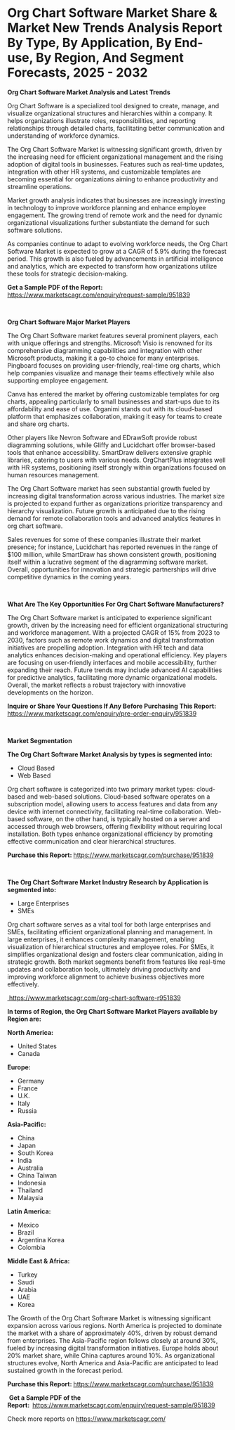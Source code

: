 <p><h1>Org Chart Software Market Share & Market New Trends Analysis Report By Type, By Application, By End-use, By Region, And Segment Forecasts, 2025 - 2032</h1></p><p><strong>Org Chart Software Market Analysis and Latest Trends</strong></p>
<p><p>Org Chart Software is a specialized tool designed to create, manage, and visualize organizational structures and hierarchies within a company. It helps organizations illustrate roles, responsibilities, and reporting relationships through detailed charts, facilitating better communication and understanding of workforce dynamics.</p><p>The Org Chart Software Market is witnessing significant growth, driven by the increasing need for efficient organizational management and the rising adoption of digital tools in businesses. Features such as real-time updates, integration with other HR systems, and customizable templates are becoming essential for organizations aiming to enhance productivity and streamline operations. </p><p>Market growth analysis indicates that businesses are increasingly investing in technology to improve workforce planning and enhance employee engagement. The growing trend of remote work and the need for dynamic organizational visualizations further substantiate the demand for such software solutions. </p><p>As companies continue to adapt to evolving workforce needs, the Org Chart Software Market is expected to grow at a CAGR of 5.9% during the forecast period. This growth is also fueled by advancements in artificial intelligence and analytics, which are expected to transform how organizations utilize these tools for strategic decision-making.</p></p>
<p><strong>Get a Sample PDF of the Report:&nbsp;</strong> <a href="https://www.marketscagr.com/enquiry/request-sample/951839?utm_campaign=2453&utm_medium=2&utm_source=Github&utm_content=ia&utm_term=06032025&utm_id=org-chart-software">https://www.marketscagr.com/enquiry/request-sample/951839</a></p>
<p>&nbsp;</p>
<p><strong>Org Chart Software Major Market Players</strong></p>
<p><p>The Org Chart Software market features several prominent players, each with unique offerings and strengths. Microsoft Visio is renowned for its comprehensive diagramming capabilities and integration with other Microsoft products, making it a go-to choice for many enterprises. Pingboard focuses on providing user-friendly, real-time org charts, which help companies visualize and manage their teams effectively while also supporting employee engagement.</p><p>Canva has entered the market by offering customizable templates for org charts, appealing particularly to small businesses and start-ups due to its affordability and ease of use. Organimi stands out with its cloud-based platform that emphasizes collaboration, making it easy for teams to create and share org charts.</p><p>Other players like Nevron Software and EDrawSoft provide robust diagramming solutions, while Gliffy and Lucidchart offer browser-based tools that enhance accessibility. SmartDraw delivers extensive graphic libraries, catering to users with various needs. OrgChartPlus integrates well with HR systems, positioning itself strongly within organizations focused on human resources management.</p><p>The Org Chart Software market has seen substantial growth fueled by increasing digital transformation across various industries. The market size is projected to expand further as organizations prioritize transparency and hierarchy visualization. Future growth is anticipated due to the rising demand for remote collaboration tools and advanced analytics features in org chart software.</p><p>Sales revenues for some of these companies illustrate their market presence; for instance, Lucidchart has reported revenues in the range of $100 million, while SmartDraw has shown consistent growth, positioning itself within a lucrative segment of the diagramming software market. Overall, opportunities for innovation and strategic partnerships will drive competitive dynamics in the coming years.</p></p>
<p>&nbsp;</p>
<p><strong>What Are The Key Opportunities For Org Chart Software Manufacturers?</strong></p>
<p><p>The Org Chart Software market is anticipated to experience significant growth, driven by the increasing need for efficient organizational structuring and workforce management. With a projected CAGR of 15% from 2023 to 2030, factors such as remote work dynamics and digital transformation initiatives are propelling adoption. Integration with HR tech and data analytics enhances decision-making and operational efficiency. Key players are focusing on user-friendly interfaces and mobile accessibility, further expanding their reach. Future trends may include advanced AI capabilities for predictive analytics, facilitating more dynamic organizational models. Overall, the market reflects a robust trajectory with innovative developments on the horizon.</p></p>
<p><strong>Inquire or Share Your Questions If Any Before Purchasing This Report:</strong> <a href="https://www.marketscagr.com/enquiry/pre-order-enquiry/951839?utm_campaign=2453&utm_medium=2&utm_source=Github&utm_content=ia&utm_term=06032025&utm_id=org-chart-software">https://www.marketscagr.com/enquiry/pre-order-enquiry/951839</a></p>
<p>&nbsp;</p>
<p><strong>Market Segmentation</strong></p>
<p><strong>The Org Chart Software Market Analysis by types is segmented into:</strong></p>
<p><ul><li>Cloud Based</li><li>Web Based</li></ul></p>
<p><p>Org chart software is categorized into two primary market types: cloud-based and web-based solutions. Cloud-based software operates on a subscription model, allowing users to access features and data from any device with internet connectivity, facilitating real-time collaboration. Web-based software, on the other hand, is typically hosted on a server and accessed through web browsers, offering flexibility without requiring local installation. Both types enhance organizational efficiency by promoting effective communication and clear hierarchical structures.</p></p>
<p><strong>Purchase this Report:&nbsp;</strong><a href="https://www.marketscagr.com/purchase/951839?utm_campaign=2453&utm_medium=2&utm_source=Github&utm_content=ia&utm_term=06032025&utm_id=org-chart-software">https://www.marketscagr.com/purchase/951839</a></p>
<p>&nbsp;</p>
<p><strong>The Org Chart Software Market Industry Research by Application is segmented into:</strong></p>
<p><ul><li>Large Enterprises</li><li>SMEs</li></ul></p>
<p><p>Org chart software serves as a vital tool for both large enterprises and SMEs, facilitating efficient organizational planning and management. In large enterprises, it enhances complexity management, enabling visualization of hierarchical structures and employee roles. For SMEs, it simplifies organizational design and fosters clear communication, aiding in strategic growth. Both market segments benefit from features like real-time updates and collaboration tools, ultimately driving productivity and improving workforce alignment to achieve business objectives more effectively.</p></p>
<p><a href="https://www.marketscagr.com/org-chart-software-r951839?utm_campaign=2453&utm_medium=2&utm_source=Github&utm_content=ia&utm_term=06032025&utm_id=org-chart-software">&nbsp;https://www.marketscagr.com/org-chart-software-r951839</a></p>
<p><strong>In terms of Region, the Org Chart Software Market Players available by Region are:</strong></p>
<p>
    <p> <strong> North America: </strong>
        <ul>
            <li>United States</li>
            <li>Canada</li>
        </ul>
        </p> 
    <p> <strong> Europe: </strong>
        <ul>
            <li>Germany</li>
            <li>France</li>
            <li>U.K.</li>
            <li>Italy</li>
            <li>Russia</li>
        </ul>
        </p> 
    <p> <strong> Asia-Pacific: </strong>
        <ul>
            <li>China</li>
            <li>Japan</li>
            <li>South Korea</li>
            <li>India</li>
            <li>Australia</li>
            <li>China Taiwan</li>
            <li>Indonesia</li>
            <li>Thailand</li>
            <li>Malaysia</li>
        </ul>
        </p> 
    <p> <strong> Latin America: </strong>
        <ul>
            <li>Mexico</li>
            <li>Brazil</li>
            <li>Argentina Korea</li>
            <li>Colombia</li>
        </ul>
        </p> 
    <p> <strong> Middle East & Africa: </strong>
        <ul>
            <li>Turkey</li>
            <li>Saudi</li>
            <li>Arabia</li>
            <li>UAE</li>
            <li>Korea</li>
        </ul>
    </p>
    </p>
<p><p>The Growth of the Org Chart Software Market is witnessing significant expansion across various regions. North America is projected to dominate the market with a share of approximately 40%, driven by robust demand from enterprises. The Asia-Pacific region follows closely at around 30%, fueled by increasing digital transformation initiatives. Europe holds about 20% market share, while China captures around 10%. As organizational structures evolve, North America and Asia-Pacific are anticipated to lead sustained growth in the forecast period.</p></p>
<p><strong>Purchase this Report: </strong><a href="https://www.marketscagr.com/purchase/951839?utm_campaign=2453&utm_medium=2&utm_source=Github&utm_content=ia&utm_term=06032025&utm_id=org-chart-software">https://www.marketscagr.com/purchase/951839</a></p>
<p>&nbsp;<strong>Get a Sample PDF of the Report:&nbsp;&nbsp;</strong><a href="https://www.marketscagr.com/enquiry/request-sample/951839?utm_campaign=2453&utm_medium=2&utm_source=Github&utm_content=ia&utm_term=06032025&utm_id=org-chart-software">https://www.marketscagr.com/enquiry/request-sample/951839</a></p>
<p><strong></strong></p>
<p>Check more reports on <a href="https://www.marketscagr.com/?utm_campaign=2453&utm_medium=2&utm_source=Github&utm_content=ia&utm_term=06032025&utm_id=org-chart-software">https://www.marketscagr.com/</a></p>